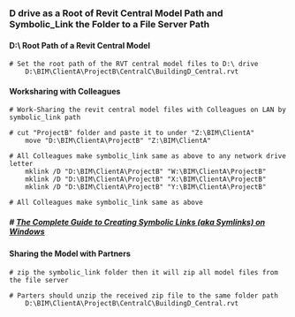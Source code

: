 ### D drive as a Root of Revit Central Model Path and Symbolic_Link the Folder to a File Server Path

#### D:\ Root Path of a Revit Central Model

    # Set the root path of the RVT central model files to D:\ drive
        D:\BIM\ClientA\ProjectB\CentralC\BuildingD_Central.rvt

#### Worksharing with Colleagues

    # Work-Sharing the revit central model files with Colleagues on LAN by symbolic_link path

    # cut "ProjectB" folder and paste it to under "Z:\BIM\ClientA"  
        move "D:\BIM\ClientA\ProjectB" "Z:\BIM\ClientA"

    # All Colleagues make symbolic_link same as above to any network drive letter
        mklink /D "D:\BIM\ClientA\ProjectB" "W:\BIM\ClientA\ProjectB"
        mklink /D "D:\BIM\ClientA\ProjectB" "X:\BIM\ClientA\ProjectB"
        mklink /D "D:\BIM\ClientA\ProjectB" "Y:\BIM\ClientA\ProjectB"

    # All Colleagues make symbolic_link same as above

  ##### # [The Complete Guide to Creating Symbolic Links (aka Symlinks) on Windows](https://www.howtogeek.com/howto/16226/complete-guide-to-symbolic-links-symlinks-on-windows-or-linux/)

#### Sharing the Model with Partners

    # zip the symbolic_link folder then it will zip all model files from the file server

    # Parters should unzip the received zip file to the same folder path 
        D:\BIM\ClientA\ProjectB\CentralC\BuildingD_Central.rvt
